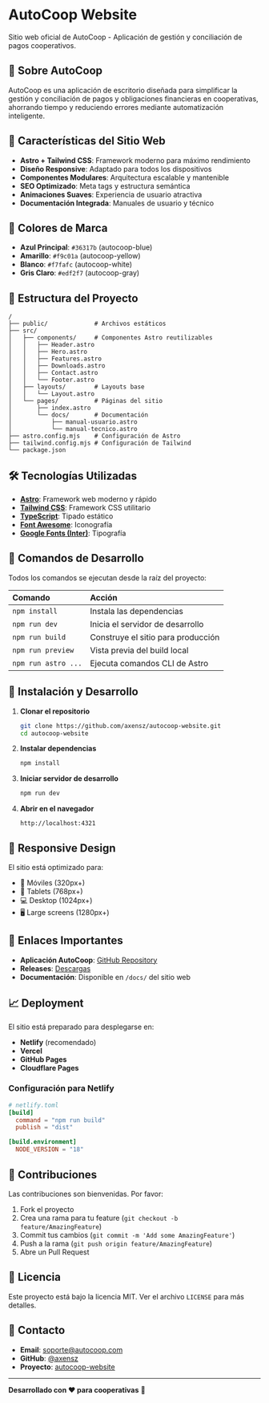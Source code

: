 # AutoCoop Website

Sitio web oficial de AutoCoop - Aplicación de gestión y conciliación de pagos cooperativos.

## 🌟 Sobre AutoCoop

AutoCoop es una aplicación de escritorio diseñada para simplificar la gestión y conciliación de pagos y obligaciones financieras en cooperativas, ahorrando tiempo y reduciendo errores mediante automatización inteligente.

## 🚀 Características del Sitio Web

- **Astro + Tailwind CSS**: Framework moderno para máximo rendimiento
- **Diseño Responsive**: Adaptado para todos los dispositivos
- **Componentes Modulares**: Arquitectura escalable y mantenible  
- **SEO Optimizado**: Meta tags y estructura semántica
- **Animaciones Suaves**: Experiencia de usuario atractiva
- **Documentación Integrada**: Manuales de usuario y técnico

## 🎨 Colores de Marca

- **Azul Principal**: `#36317b` (autocoop-blue)
- **Amarillo**: `#f9c01a` (autocoop-yellow)  
- **Blanco**: `#f7fafc` (autocoop-white)
- **Gris Claro**: `#edf2f7` (autocoop-gray)

## 📁 Estructura del Proyecto

```
/
├── public/             # Archivos estáticos
├── src/
│   ├── components/     # Componentes Astro reutilizables
│   │   ├── Header.astro
│   │   ├── Hero.astro
│   │   ├── Features.astro
│   │   ├── Downloads.astro
│   │   ├── Contact.astro
│   │   └── Footer.astro
│   ├── layouts/        # Layouts base
│   │   └── Layout.astro
│   └── pages/          # Páginas del sitio
│       ├── index.astro
│       └── docs/       # Documentación
│           ├── manual-usuario.astro
│           └── manual-tecnico.astro
├── astro.config.mjs    # Configuración de Astro
├── tailwind.config.mjs # Configuración de Tailwind
└── package.json
```

## 🛠️ Tecnologías Utilizadas

- **[Astro](https://astro.build/)**: Framework web moderno y rápido
- **[Tailwind CSS](https://tailwindcss.com/)**: Framework CSS utilitario
- **[TypeScript](https://www.typescriptlang.org/)**: Tipado estático
- **[Font Awesome](https://fontawesome.com/)**: Iconografía
- **[Google Fonts (Inter)](https://fonts.google.com/)**: Tipografía

## 🧞 Comandos de Desarrollo

Todos los comandos se ejecutan desde la raíz del proyecto:

| Comando                | Acción                                         |
| :--------------------- | :--------------------------------------------- |
| `npm install`          | Instala las dependencias                      |
| `npm run dev`          | Inicia el servidor de desarrollo              |
| `npm run build`        | Construye el sitio para producción            |
| `npm run preview`      | Vista previa del build local                  |
| `npm run astro ...`    | Ejecuta comandos CLI de Astro                 |

## 🚀 Instalación y Desarrollo

1. **Clonar el repositorio**
   ```bash
   git clone https://github.com/axensz/autocoop-website.git
   cd autocoop-website
   ```

2. **Instalar dependencias**
   ```bash
   npm install
   ```

3. **Iniciar servidor de desarrollo**
   ```bash
   npm run dev
   ```

4. **Abrir en el navegador**
   ```
   http://localhost:4321
   ```

## 📱 Responsive Design

El sitio está optimizado para:
- 📱 Móviles (320px+)
- 📱 Tablets (768px+) 
- 💻 Desktop (1024px+)
- 🖥️ Large screens (1280px+)

## 🔗 Enlaces Importantes

- **Aplicación AutoCoop**: [GitHub Repository](https://github.com/Kolark/Autocoop)
- **Releases**: [Descargas](https://github.com/Kolark/Autocoop/releases)
- **Documentación**: Disponible en `/docs/` del sitio web

## 📈 Deployment

El sitio está preparado para desplegarse en:

- **Netlify** (recomendado)
- **Vercel** 
- **GitHub Pages**
- **Cloudflare Pages**

### Configuración para Netlify

```toml
# netlify.toml
[build]
  command = "npm run build"
  publish = "dist"

[build.environment]
  NODE_VERSION = "18"
```

## 🤝 Contribuciones

Las contribuciones son bienvenidas. Por favor:

1. Fork el proyecto
2. Crea una rama para tu feature (`git checkout -b feature/AmazingFeature`)
3. Commit tus cambios (`git commit -m 'Add some AmazingFeature'`)
4. Push a la rama (`git push origin feature/AmazingFeature`)
5. Abre un Pull Request

## 📄 Licencia

Este proyecto está bajo la licencia MIT. Ver el archivo `LICENSE` para más detalles.

## 📧 Contacto

- **Email**: soporte@autocoop.com
- **GitHub**: [@axensz](https://github.com/axensz)
- **Proyecto**: [autocoop-website](https://github.com/axensz/autocoop-website)

---

**Desarrollado con ❤️ para cooperativas** 🚀
